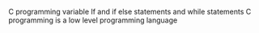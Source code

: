 C programming variable
If and if else statements and while statements
C programming is a low level programming language
